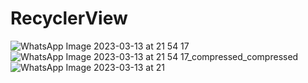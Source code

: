 # RecyclerView



![WhatsApp Image 2023-03-13 at 21 54 17](https://user-images.githubusercontent.com/102183014/224865578-5e8e16b9-1418-416f-bad8-71f6da05cb55.jpeg)
![WhatsApp Image 2023-03-13 at 21 54 17_compressed_compressed](https://user-images.githubusercontent.com/102183014/224865653-7ff82dca-af7e-41a2-944e-ebd00763e7fc.jpeg)
![WhatsApp Image 2023-03-13 at 21](https://user-images.githubusercontent.com/102183014/224865844-3c950251-7b73-48ca-8700-740095b9bf24.jpg)
